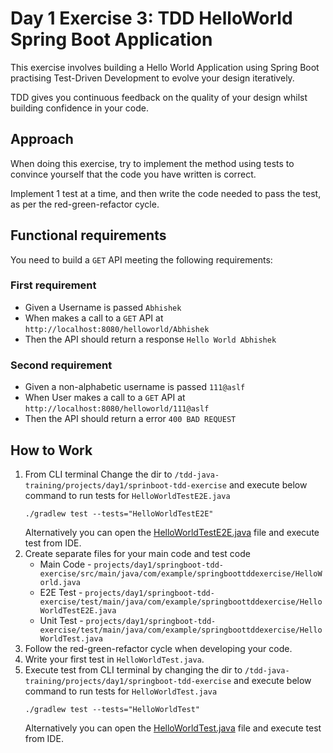 # Day 1 Exercise 3: TDD HelloWorld Spring Boot Application

This exercise involves building a Hello World Application using Spring Boot practising Test-Driven
Development to evolve your design iteratively.

TDD gives you continuous feedback on the quality of your design whilst building confidence in your code.

## Approach

When doing this exercise, try to implement the method using tests to convince yourself that the code you have written is
correct.

Implement 1 test at a time, and then write the code needed to pass the test, as per the red-green-refactor cycle.

## Functional requirements

You need to build a `GET` API meeting the following requirements:

### First requirement
- Given a Username is passed `Abhishek`
- When makes a call to a `GET` API at `http://localhost:8080/helloworld/Abhishek`
- Then the API should return a response `Hello World Abhishek`

### Second requirement

- Given a non-alphabetic username is passed `111@aslf`
- When User makes a call to a `GET` API at `http://localhost:8080/helloworld/111@aslf`
- Then the API should return a error `400 BAD REQUEST` 

## How to Work

1. From CLI terminal Change the dir to `/tdd-java-training/projects/day1/sprinboot-tdd-exercise` and execute below command to
   run tests for `HelloWorldTestE2E.java`
    ```
    ./gradlew test --tests="HelloWorldTestE2E"
    ```
   Alternatively you can open
   the [HelloWorldTestE2E.java](../projects/day1/springboot-tdd-exercise/src/test/java/com/example/springboottddexercise/HelloWorldTestE2E.java) file and execute test
   from IDE.
2. Create separate files for your main code and test code 
   - Main Code - `projects/day1/springboot-tdd-exercise/src/main/java/com/example/springboottddexercise/HelloWorld.java`
   - E2E Test  - `projects/day1/springboot-tdd-exercise/test/main/java/com/example/springboottddexercise/HelloWorldTestE2E.java`
   - Unit Test - `projects/day1/springboot-tdd-exercise/test/main/java/com/example/springboottddexercise/HelloWorldTest.java`
3. Follow the red-green-refactor cycle when developing your code.
4. Write your first test in `HelloWorldTest.java`.
5. Execute test from CLI terminal by changing the dir to `/tdd-java-training/projects/day1/springboot-tdd-exercise` and execute below command to
      run tests for `HelloWorldTest.java`
   ```
   ./gradlew test --tests="HelloWorldTest"
   ```
   Alternatively you can open
the [HelloWorldTest.java](../projects/day1/springboot-tdd-exercise/src/test/java/com/example/springboottddexercise/HelloWorldTest.java) file and execute test
from IDE.
